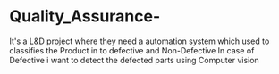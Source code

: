 # Quality_Assurance-
It's a L&D project where they need a automation system which used to classifies the Product in to defective and Non-Defective
In case of Defective i want to detect the defected parts using Computer vision
